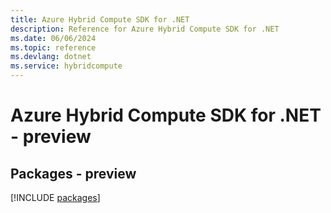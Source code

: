 ```yaml
---
title: Azure Hybrid Compute SDK for .NET
description: Reference for Azure Hybrid Compute SDK for .NET
ms.date: 06/06/2024
ms.topic: reference
ms.devlang: dotnet
ms.service: hybridcompute
---
```

# Azure Hybrid Compute SDK for .NET - preview
## Packages - preview
[!INCLUDE [packages](hybrid-compute-index.md)]